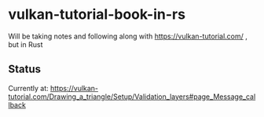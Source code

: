 # vulkan-tutorial-book-in-rs

Will be taking notes and following along with https://vulkan-tutorial.com/ , but in Rust

## Status

Currently at: 
https://vulkan-tutorial.com/Drawing_a_triangle/Setup/Validation_layers#page_Message_callback